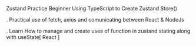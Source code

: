 Zustand Practice Beginner
Using TypeScript to Create Zustand Store()

. Practical use of fetch, axios and comunicating between React & NodeJs

. Learn How to manage and create uses of function in zustand stating along with useState[ React ]
